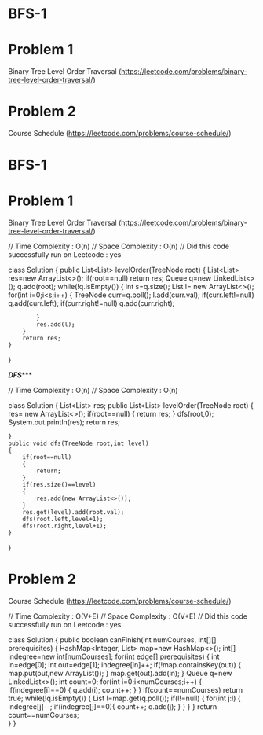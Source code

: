 # BFS-1
# Problem 1
Binary Tree Level Order Traversal (https://leetcode.com/problems/binary-tree-level-order-traversal/)



# Problem 2
Course Schedule (https://leetcode.com/problems/course-schedule/)


# BFS-1
# Problem 1
Binary Tree Level Order Traversal (https://leetcode.com/problems/binary-tree-level-order-traversal/)


// Time Complexity : O(n)
// Space Complexity : O(n)
// Did this code successfully run on Leetcode : yes 

class Solution {
    public List<List<Integer>> levelOrder(TreeNode root) {
        List<List<Integer>> res=new ArrayList<>();
        if(root==null)
            return res;
        Queue<TreeNode> q=new LinkedList<>();
        q.add(root);
        while(!q.isEmpty())
        {
            int s=q.size();
            List<Integer> l= new ArrayList<>();
            for(int i=0;i<s;i++)
            {
                TreeNode curr=q.poll();
                l.add(curr.val);
                if(curr.left!=null)
                    q.add(curr.left);
                if(curr.right!=null)
                    q.add(curr.right);

            }
            res.add(l);
        }
        return res;  
    }
}

*********DFS************

// Time Complexity : O(n)
// Space Complexity : O(n)

class Solution {
    List<List<Integer>> res;
    public List<List<Integer>> levelOrder(TreeNode root) {
        res= new ArrayList<>();
        if(root==null)
        {
            return res;
        }
        dfs(root,0);
        System.out.println(res);
        return res;


    }
    public void dfs(TreeNode root,int level)
    {
        if(root==null)
        {
            return;
        }
        if(res.size()==level)
        {
            res.add(new ArrayList<>());
        }
        res.get(level).add(root.val);
        dfs(root.left,level+1);
        dfs(root.right,level+1);
    }
}



# Problem 2
Course Schedule (https://leetcode.com/problems/course-schedule/)

// Time Complexity : O(V+E)
// Space Complexity : O(V+E)
// Did this code successfully run on Leetcode : yes 



class Solution {
    public boolean canFinish(int numCourses, int[][] prerequisites) {
        HashMap<Integer, List<Integer>> map=new HashMap<>();
        int[] indegree=new int[numCourses];
        for(int edge[]:prerequisites)
        {
            int in=edge[0];
            int out=edge[1];
            indegree[in]++;
            if(!map.containsKey(out))
            {
                map.put(out,new ArrayList<Integer>());
            }
            map.get(out).add(in);
        }
        Queue<Integer> q=new LinkedList<>();
        int count=0;
        for(int i=0;i<numCourses;i++)
        {
            if(indegree[i]==0)
            {
                q.add(i);
                count++;
            } 
        }
        if(count==numCourses)
            return true;
        while(!q.isEmpty())
        {
            List<Integer> l=map.get(q.poll());
            if(l!=null)
            {
                for(int j:l)
                {
                    indegree[j]--;
                    if(indegree[j]==0){
                        count++;
                        q.add(j);
                    }
                }
            }
        }
        return count==numCourses;    
    }
}


